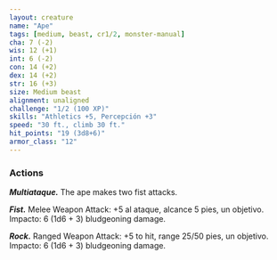 ```yaml
---
layout: creature
name: "Ape"
tags: [medium, beast, cr1/2, monster-manual]
cha: 7 (-2)
wis: 12 (+1)
int: 6 (-2)
con: 14 (+2)
dex: 14 (+2)
str: 16 (+3)
size: Medium beast
alignment: unaligned
challenge: "1/2 (100 XP)"
skills: "Athletics +5, Percepción +3"
speed: "30 ft., climb 30 ft."
hit_points: "19 (3d8+6)"
armor_class: "12"
---
```


### Actions

***Multiataque.*** The ape makes two fist attacks.

***Fist.*** Melee Weapon Attack: +5 al ataque, alcance 5 pies, un objetivo. Impacto: 6 (1d6 + 3) bludgeoning damage.

***Rock.*** Ranged Weapon Attack: +5 to hit, range 25/50 pies, un objetivo. Impacto: 6 (1d6 + 3) bludgeoning damage.